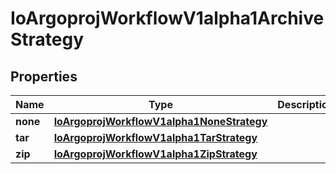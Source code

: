 
# IoArgoprojWorkflowV1alpha1ArchiveStrategy

## Properties
Name | Type | Description | Notes
------------ | ------------- | ------------- | -------------
**none** | [**IoArgoprojWorkflowV1alpha1NoneStrategy**](IoArgoprojWorkflowV1alpha1NoneStrategy.md) |  |  [optional]
**tar** | [**IoArgoprojWorkflowV1alpha1TarStrategy**](IoArgoprojWorkflowV1alpha1TarStrategy.md) |  |  [optional]
**zip** | [**IoArgoprojWorkflowV1alpha1ZipStrategy**](IoArgoprojWorkflowV1alpha1ZipStrategy.md) |  |  [optional]



